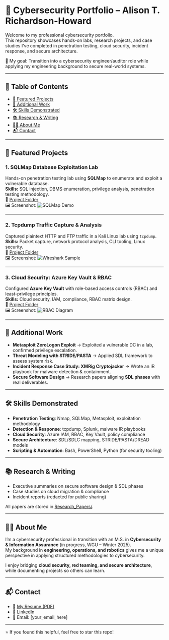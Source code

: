 # 🔐 Cybersecurity Portfolio – Alison T. Richardson-Howard

Welcome to my professional cybersecurity portfolio.  
This repository showcases hands-on labs, research projects, and case studies I’ve completed in penetration testing, cloud security, incident response, and secure architecture.  

🚀 My goal: Transition into a cybersecurity engineer/auditor role while applying my engineering background to secure real-world systems.

---

## 📑 Table of Contents
- [🌟 Featured Projects](#-featured-projects)
- [📂 Additional Work](#-additional-work)
- [🛠️ Skills Demonstrated](#️-skills-demonstrated)
- [📚 Research & Writing](#-research--writing)
- [👩‍💻 About Me](#-about-me)
- [📬 Contact](#-contact)

---

## 🌟 Featured Projects

### 1. **SQLMap Database Exploitation Lab**
Hands-on penetration testing lab using **SQLMap** to enumerate and exploit a vulnerable database.  
**Skills:** SQL injection, DBMS enumeration, privilege analysis, penetration testing methodology.  
📂 [Project Folder](./SQLMAP_Lab)  
🖼️ Screenshot: ![SQLMap Demo](images/sqlmap_lab.png)

---

### 2. **Tcpdump Traffic Capture & Analysis**
Captured plaintext HTTP and FTP traffic in a Kali Linux lab using `tcpdump`.  
**Skills:** Packet capture, network protocol analysis, CLI tooling, Linux security.  
📂 [Project Folder](./Tcpdump_Lab)  
🖼️ Screenshot: ![Wireshark Sample](images/tcpdump_capture.png)

---

### 3. **Cloud Security: Azure Key Vault & RBAC**
Configured **Azure Key Vault** with role-based access controls (RBAC) and least-privilege principles.  
**Skills:** Cloud security, IAM, compliance, RBAC matrix design.  
📂 [Project Folder](./Azure_KeyVault_RBAC)  
🖼️ Screenshot: ![RBAC Diagram](images/azure_rbac.png)

---

## 📂 Additional Work
- **Metasploit ZeroLogon Exploit** → Exploited a vulnerable DC in a lab, confirmed privilege escalation.  
- **Threat Modeling with STRIDE/PASTA** → Applied SDL framework to assess system risk.  
- **Incident Response Case Study: XMRig Cryptojacker** → Wrote an IR playbook for malware detection & containment.  
- **Secure Software Design** → Research papers aligning **SDL phases** with real deliverables.  

---

## 🛠️ Skills Demonstrated
- **Penetration Testing**: Nmap, SQLMap, Metasploit, exploitation methodology  
- **Detection & Response**: tcpdump, Splunk, malware IR playbooks  
- **Cloud Security**: Azure IAM, RBAC, Key Vault, policy compliance  
- **Secure Architecture**: SDL/SDLC mapping, STRIDE/PASTA/DREAD models  
- **Scripting & Automation**: Bash, PowerShell, Python (for security tooling)  

---

## 📚 Research & Writing
- Executive summaries on secure software design & SDL phases  
- Case studies on cloud migration & compliance  
- Incident reports (redacted for public sharing)  

All papers are stored in [Research_Papers/](./Research_Papers).  

---

## 👩‍💻 About Me
I’m a cybersecurity professional in transition with an M.S. in **Cybersecurity & Information Assurance** (in progress, WGU – Winter 2025).  
My background in **engineering, operations, and robotics** gives me a unique perspective in applying structured methodologies to cybersecurity.  

I enjoy bridging **cloud security, red teaming, and secure architecture**, while documenting projects so others can learn.  

---

## 📬 Contact
- 📄 [My Resume (PDF)](./Alison_Richardson_Cybersecurity_Resume.pdf)  
- 💼 [LinkedIn](https://www.linkedin.com/in/alison-richardson-howard)  
- 📧 Email: [your_email_here]  

---

⭐ If you found this helpful, feel free to star this repo!
